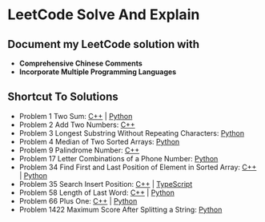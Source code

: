 # LeetCode Solve And Explain

## Document my LeetCode solution with 
- **Comprehensive Chinese Comments**
- **Incorporate Multiple Programming Languages**

## Shortcut To Solutions

- Problem 1 Two Sum: [C++](https://github.com/yuhexiong/leetCode-solve-and-explain/blob/main/problemSet/0001_TwoSum.cpp) | [Python](https://github.com/yuhexiong/leetCode-solve-and-explain/blob/main/problemSet/0001_TwoSum.py)
- Problem 2 Add Two Numbers: [C++](https://github.com/yuhexiong/leetCode-solve-and-explain/blob/main/problemSet/0002_AddTwoNumbers.cpp)
- Problem 3 Longest Substring Without Repeating Characters: [Python](https://github.com/yuhexiong/leetCode-solve-and-explain/blob/main/problemSet/0003_LongestSubstringWithoutRepeatingCharacters.py)
- Problem 4 Median of Two Sorted Arrays: [Python](https://github.com/yuhexiong/leetCode-solve-and-explain/blob/main/problemSet/0004_MedianofTwoSortedArrays.py)
- Problem 9 Palindrome Number: [C++](https://github.com/yuhexiong/leetCode-solve-and-explain/blob/main/problemSet/0009_PalindromeNumber.cpp)
- Problem 17 Letter Combinations of a Phone Number: [Python](https://github.com/yuhexiong/leetCode-solve-and-explain/blob/main/problemSet/0017_LetterCombinationsOfAPhoneNumber.py)
- Problem 34 Find First and Last Position of Element in Sorted Array: [C++](https://github.com/yuhexiong/leetCode-solve-and-explain/blob/main/problemSet/0034_FindFirstAndLastPositionOfElementInSortedArray.cpp) | [Python](https://github.com/yuhexiong/leetCode-solve-and-explain/blob/main/problemSet/0034_FindFirstAndLastPositionOfElementInSortedArray.py)
- Problem 35 Search Insert Position: [C++](https://github.com/yuhexiong/leetCode-solve-and-explain/blob/main/problemSet/0035_SearchInsertPosition.cpp) | [TypeScript](https://github.com/yuhexiong/leetCode-solve-and-explain/blob/main/problemSet/0035_SearchInsertPosition.ts)
- Problem 58 Length of Last Word: [C++](https://github.com/yuhexiong/leetCode-solve-and-explain/blob/main/problemSet/0058_LengthOfLastWord.cpp) | [Python](https://github.com/yuhexiong/leetCode-solve-and-explain/blob/main/problemSet/0058_LengthOfLastWord.py)
- Problem 66 Plus One: [C++](https://github.com/yuhexiong/leetCode-solve-and-explain/blob/main/problemSet/0066_PlusOne.cpp) | [Python](https://github.com/yuhexiong/leetCode-solve-and-explain/blob/main/problemSet/0066_PlusOne.py)
- Problem 1422 Maximum Score After Splitting a String: [Python](https://github.com/yuhexiong/leetCode-solve-and-explain/blob/main/problemSet/1422_MaximumScoreAfterSplittingAString.py)
